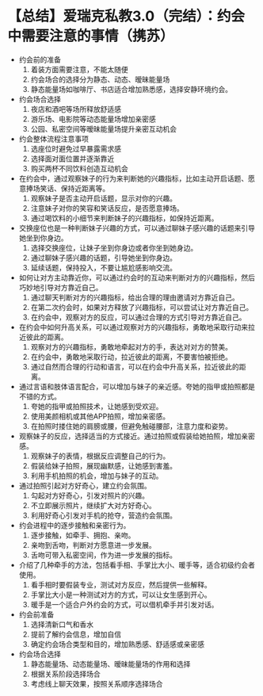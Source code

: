 # 【总结】爱瑞克私教3.0（完结）：约会中需要注意的事情（携苏）

-   约会前的准备
    1.  着装方面需要注意，不能太随便
    2.  约会场合的选择分为静态、动态、暧昧能量场
    3.  静态能量场如咖啡厅、书店适合增加熟悉感，选择安静环境约会。
-   约会场合选择
    1.  夜店和酒吧等场所释放舒适感
    2.  游乐场、电影院等动态能量场增加亲密感
    3.  公园、私密空间等暧昧能量场提升亲密互动机会
-   约会整体流程注意事项
    1.  选座位时避免过早暴露需求感
    2.  选择面对面位置并逐渐靠近
    3.  购买两杯不同饮料创造互动机会
-   在约会中，通过观察妹子的行为来判断她的兴趣指标，比如主动开启话题、愿意捧场笑话、保持近距离等。
    1.  观察妹子是否主动开启话题，显示对你的兴趣。
    2.  注意妹子对你的笑容和笑话反应，是否愿意捧场。
    3.  通过喝饮料的小细节来判断妹子的兴趣指标，如保持近距离。
-   交换座位也是一种判断妹子兴趣的方式，可以通过聊妹子感兴趣的话题来引导她坐到你身边。
    1.  选择交换座位，让妹子坐到你身边或者你坐到她身边。
    2.  通过聊妹子感兴趣的话题，引导她坐到你身边。
    3.  延续话题，保持投入，不要让尴尬感影响交流。
-   如何让对方主动靠近你，可以通过约会时的互动来判断对方的兴趣指标，然后巧妙地引导对方靠近自己。
    1.  通过聊天判断对方的兴趣指标，给出合理的理由邀请对方靠近自己。
    2.  在第二次约会时，如果对方释放了兴趣指标，可以尝试让对方靠近自己。
    3.  在约会中，观察对方的反应，可以通过合理的方式引导对方靠近自己。
-   在约会中如何升高关系，可以通过观察对方的兴趣指标，勇敢地采取行动来拉近彼此的距离。
    1.  观察对方的兴趣指标，勇敢地牵起对方的手，表达对对方的赞美。
    2.  在约会中，勇敢地采取行动，拉近彼此的距离，不要害怕被拒绝。
    3.  通过自然而合理的行动和语言，可以在约会中升高关系，拉近彼此的距离。
-   通过言语和肢体语言配合，可以增加与妹子的亲近感。夸她的指甲或拍照都是不错的方式。
    1.  夸她的指甲或拍照技术，让她感到受欢迎。
    2.  使用美颜相机或其他APP拍照，增加亲密感。
    3.  在拍照时搂住她的肩膀或腰，但避免触碰腰部，注意力度和姿势。
-   观察妹子的反应，选择适当的方式接近。通过拍照或假装给她拍照，增加亲密感。
    1.  观察妹子的表情，根据反应调整自己的行为。
    2.  假装给妹子拍照，展现幽默感，让她感到害羞。
    3.  利用手机拍照的机会，增加与妹子的互动。
-   通过拍照引起对方好奇心，建立约会氛围。
    1.  勾起对方好奇心，引发对照片的兴趣。
    2.  不立即展示照片，继续扩大对方好奇心。
    3.  利用好奇心引发对手机的抢夺，营造约会氛围。
-   约会进程中的逐步接触和亲密行为。
    1.  逐步接触，如牵手、拥抱、亲吻。
    2.  亲吻到舌吻，判断对方愿意进一步发展。
    3.  舌吻可带入私密空间，作为进一步发展的指标。
-   介绍了几种牵手的方法，包括看手相、手掌比大小、暖手等，适合初级约会者使用。
    1.  看手相时要假装专业，测试对方反应，然后提供一些解释。
    2.  手掌比大小是一种测试对方的方式，可以让女生感到开心。
    3.  暖手是一个适合户外约会的方式，可以借机牵手并引发对话。
-   约会前准备
    1.  选择清新口气和香水
    2.  提前了解约会信息，增加自信
    3.  确定约会场合类型和目的，增加熟悉感、舒适感或亲密感
-   约会场合选择
    1.  静态能量场、动态能量场、暧昧能量场的作用和选择
    2.  根据关系阶段选择场合
    3.  考虑线上聊天效果，按照关系顺序选择场合